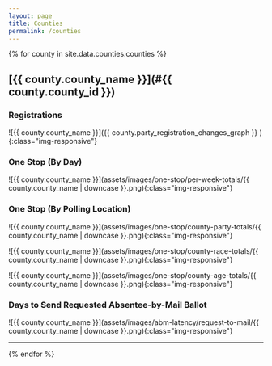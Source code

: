 ```yaml
---
layout: page
title: Counties
permalink: /counties
---
```


{% for county in site.data.counties.counties %}

## [{{ county.county_name }}](#{{ county.county_id }})

### Registrations

![{{ county.county_name }}]({{  county.party_registration_changes_graph  }} ){:class="img-responsive"}


### One Stop (By Day)

![{{ county.county_name }}](assets/images/one-stop/per-week-totals/{{ county.county_name | downcase }}.png){:class="img-responsive"}


### One Stop (By Polling Location)

![{{ county.county_name }}](assets/images/one-stop/county-party-totals/{{ county.county_name | downcase }}.png){:class="img-responsive"}

![{{ county.county_name }}](assets/images/one-stop/county-race-totals/{{ county.county_name | downcase }}.png){:class="img-responsive"}

![{{ county.county_name }}](assets/images/one-stop/county-age-totals/{{ county.county_name | downcase }}.png){:class="img-responsive"}


### Days to Send Requested Absentee-by-Mail Ballot

![{{ county.county_name }}](assets/images/abm-latency/request-to-mail/{{ county.county_name | downcase }}.png){:class="img-responsive"}

---------------------------------------
{% endfor %}

